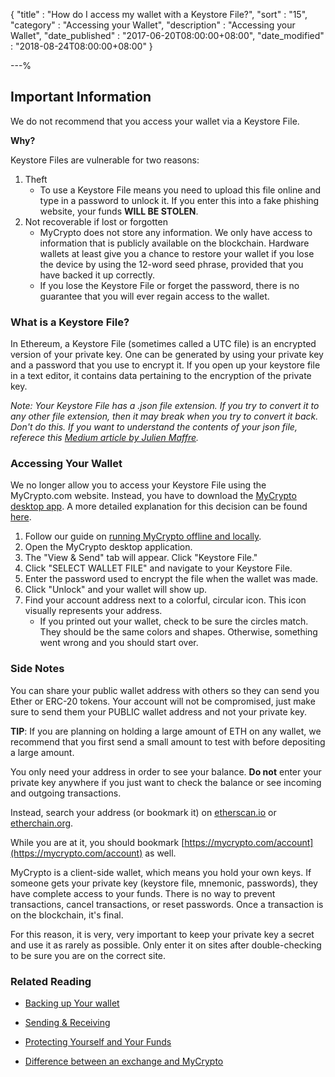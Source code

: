 {
"title" : "How do I access my wallet with a Keystore File?",
"sort" : "15",
"category" : "Accessing your Wallet",
"description" : "Accessing your Wallet",
"date_published" : "2017-06-20T08:00:00+08:00",
"date_modified"  : "2018-08-24T08:00:00+08:00"
}

---%

## Important Information
We do not recommend that you access your wallet via a Keystore File.

**Why?**

Keystore Files are vulnerable for two reasons:
1. Theft
    * To use a Keystore File means you need to upload this file online and type in a password to unlock it. If you enter this into a fake phishing website, your funds **WILL BE STOLEN**.
2. Not recoverable if lost or forgotten
    * MyCrypto does not store any information. We only have access to information that is publicly available on the blockchain. Hardware wallets at least give you a chance to restore your wallet if you lose the device by using the 12-word seed phrase, provided that you have backed it up correctly.
    * If you lose the Keystore File or forget the password, there is no guarantee that you will ever regain access to the wallet.

### What is a Keystore File?

In Ethereum, a Keystore File (sometimes called a UTC file) is an encrypted version of your private key. One can be generated by using your private key and a password that you use to encrypt it. If you open up your keystore file in a text editor, it contains data pertaining to the encryption of the private key.

*Note: Your Keystore File has a .json file extension. If you try to convert it to any other file extension, then it may break when you try to convert it back. Don't do this. If you want to understand the contents of your json file, referece this [Medium article by Julien Maffre](https://medium.com/@julien.maffre/what-is-an-ethereum-keystore-file-86c8c5917b97).*

### Accessing Your Wallet

We no longer allow you to access your Keystore File using the MyCrypto.com website. Instead, you have to download the [MyCrypto desktop app](https://download.mycrypto.com/). A more detailed explanation for this decision can be found [here](https://medium.com/mycrypto/a-safer-mycrypto-79d65196e7d8).

1. Follow our guide on [running MyCrypto offline and locally](https://support.mycrypto.com/offline/running-mycrypto-locally.html).
2. Open the MyCrypto desktop application.
3. The "View & Send" tab will appear. Click "Keystore File."
4. Click "SELECT WALLET FILE" and navigate to your Keystore File.
5. Enter the password used to encrypt the file when the wallet was made.
6. Click "Unlock" and your wallet will show up.
7. Find your account address next to a colorful, circular icon. This icon visually represents your address.
   * If you printed out your wallet, check to be sure the circles match. They should be the same colors and shapes. Otherwise, something went wrong and you should start over.

### Side Notes
You can share your public wallet address with others so they can send you Ether or ERC-20 tokens. Your account will not be compromised, just make sure to send them your PUBLIC wallet address and not your private key.

**TIP**: If you are planning on holding a large amount of ETH on any wallet, we recommend that you first send a small amount to test with before depositing a large amount.

You only need your address in order to see your balance. **Do not** enter your private key anywhere if you just want to check the balance or see incoming and outgoing transactions.

Instead, search your address (or bookmark it) on [etherscan.io](https://etherscan.io) or [etherchain.org](https://www.etherchain.org/).

While you are at it, you should bookmark [https://mycrypto.com/account](https://mycrypto.com/account) as well.

MyCrypto is a client-side wallet, which means you hold your own keys. If someone gets your private key (keystore file, mnemonic, passwords), they have complete access to your funds. There is no way to prevent transactions, cancel transactions, or reset passwords. Once a transaction is on the blockchain, it's final.

For this reason, it is very, very important to keep your private key a secret and use it as rarely as possible. Only enter it on sites after double-checking to be sure you are on the correct site.

### Related Reading

* [Backing up Your wallet](https://support.mycrypto.com/getting-started/backing-up-your-new-wallet.html)

* [Sending & Receiving](https://support.mycrypto.com/send/)

* [Protecting Yourself and Your Funds](https://support.mycrypto.com/getting-started/protecting-yourself-and-your-funds.html)

* [Difference between an exchange and MyCrypto](https://support.mycrypto.com/getting-started/whats-the-difference-between-an-exchange-and-mycrypto.html)
